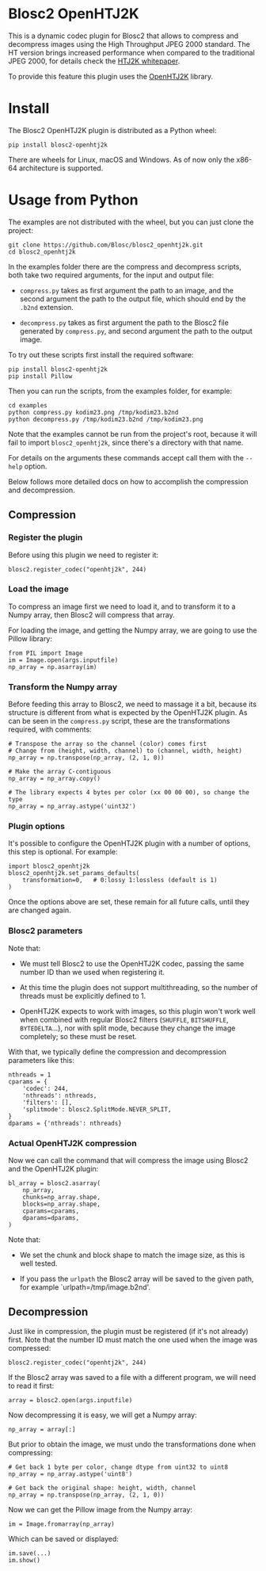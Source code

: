 # Blosc2 OpenHTJ2K

This is a dynamic codec plugin for Blosc2 that allows to compress and decompress images
using the High Throughput JPEG 2000 standard. The HT version brings increased performance
when compared to the traditional JPEG 2000, for details check the
[HTJ2K whitepaper](https://ds.jpeg.org/whitepapers/jpeg-htj2k-whitepaper.pdf).

To provide this feature this plugin uses the
[OpenHTJ2K](https://github.com/osamu620/OpenHTJ2K) library.

# Install

The Blosc2 OpenHTJ2K plugin is distributed as a Python wheel:

    pip install blosc2-openhtj2k

There are wheels for Linux, macOS and Windows. As of now only the x86-64 architecture is
supported.

# Usage from Python

The examples are not distributed with the wheel, but you can just clone the project:

    git clone https://github.com/Blosc/blosc2_openhtj2k.git
    cd blosc2_openhtj2k

In the examples folder there are the compress and decompress scripts, both take two
required arguments, for the input and output file:

- `compress.py` takes as first argument the path to an image, and the second argument the
  path to the output file, which should end by the `.b2nd` extension.

- `decompress.py` takes as first argument the path to the Blosc2 file generated by
  `compress.py`, and second argument the path to the output image.

To try out these scripts first install the required software:

    pip install blosc2-openhtj2k
    pip install Pillow

Then you can run the scripts, from the examples folder, for example:

    cd examples
    python compress.py kodim23.png /tmp/kodim23.b2nd
    python decompress.py /tmp/kodim23.b2nd /tmp/kodim23.png

Note that the examples cannot be run from the project's root, because it will fail to
import `blosc2_openhtj2k`, since there's a directory with that name.

For details on the arguments these commands accept call them with the `--help` option.

Below follows more detailed docs on how to accomplish the compression and decompression.

## Compression

### Register the plugin

Before using this plugin we need to register it:

    blosc2.register_codec("openhtj2k", 244)

### Load the image

To compress an image first we need to load it, and to transform it to a Numpy array, then
Blosc2 will compress that array.

For loading the image, and getting the Numpy array, we are going to use the Pillow
library:

    from PIL import Image
    im = Image.open(args.inputfile)
    np_array = np.asarray(im)

### Transform the Numpy array

Before feeding this array to Blosc2, we need to massage it a bit, because its structure
is different from what is expected by the OpenHTJ2K plugin. As can be seen in the
`compress.py` script, these are the transformations required, with comments:

    # Transpose the array so the channel (color) comes first
    # Change from (height, width, channel) to (channel, width, height)
    np_array = np.transpose(np_array, (2, 1, 0))

    # Make the array C-contiguous
    np_array = np_array.copy()

    # The library expects 4 bytes per color (xx 00 00 00), so change the type
    np_array = np_array.astype('uint32')

### Plugin options

It's possible to configure the OpenHTJ2K plugin with a number of options, this step is
optional. For example:

    import blosc2_openhtj2k
    blosc2_openhtj2k.set_params_defaults(
        transformation=0,   # 0:lossy 1:lossless (default is 1)
    )

Once the options above are set, these remain for all future calls, until they are changed
again.

### Blosc2 parameters

Note that:

- We must tell Blosc2 to use the OpenHTJ2K codec, passing the same number ID than we used
  when registering it.

- At this time the plugin does not support multithreading, so the number of threads must
  be explicitly defined to 1.

- OpenHTJ2K expects to work with images, so this plugin won't work well when combined
  with regular Blosc2 filters (`SHUFFLE`, `BITSHUFFLE`, `BYTEDELTA`...), nor with split mode,
  because they change the image completely; so these must be reset.

With that, we typically define the compression and decompression parameters like this:

    nthreads = 1
    cparams = {
        'codec': 244,
        'nthreads': nthreads,
        'filters': [],
        'splitmode': blosc2.SplitMode.NEVER_SPLIT,
    }
    dparams = {'nthreads': nthreads}

### Actual OpenHTJ2K compression

Now we can call the command that will compress the image using Blosc2 and the OpenHTJ2K
plugin:

    bl_array = blosc2.asarray(
        np_array,
        chunks=np_array.shape,
        blocks=np_array.shape,
        cparams=cparams,
        dparams=dparams,
    )

Note that:

- We set the chunk and block shape to match the image size, as this is well tested.

- If you pass the `urlpath` the Blosc2 array will be saved to the given path, for
  example `urlpath=/tmp/image.b2nd'.


## Decompression

Just like in compression, the plugin must be registered (if it's not already) first.
Note that the number ID must match the one used when the image was compressed:

    blosc2.register_codec("openhtj2k", 244)

If the Blosc2 array was saved to a file with a different program, we will need to read it
first:

    array = blosc2.open(args.inputfile)

Now decompressing it is easy, we will get a Numpy array:

    np_array = array[:]

But prior to obtain the image, we must undo the transformations done when compressing:

    # Get back 1 byte per color, change dtype from uint32 to uint8
    np_array = np_array.astype('uint8')

    # Get back the original shape: height, width, channel
    np_array = np.transpose(np_array, (2, 1, 0))

Now we can get the Pillow image from the Numpy array:

    im = Image.fromarray(np_array)

Which can be saved or displayed:

    im.save(...)
    im.show()
